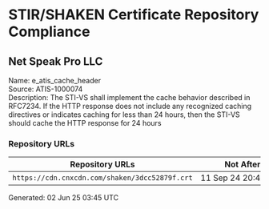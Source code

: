 # STIR/SHAKEN Certificate Repository Compliance

## Net Speak Pro LLC

Name: e_atis_cache_header\
Source: ATIS-1000074\
Description: The STI-VS shall implement the cache behavior described in RFC7234. If the HTTP response does not include any recognized caching directives or indicates caching for less than 24 hours, then the STI-VS should cache the HTTP response for 24 hours
### Repository URLs

| Repository URLs | Not After |  Problems | Link |
|-----------------|-----------|-----------|------|
| `https://cdn.cnxcdn.com/shaken/3dcc52879f.crt` | 11&#160;Sep&#160;24&#160;20:48&#160;UTC | true | [view](../../REPOS/100dfa41332cd50c58a196dee3a051ff41539877/README.md) |


Generated: 02 Jun 25 03:45 UTC